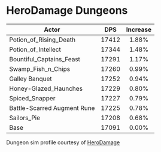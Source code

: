 # HeroDamage Dungeons
| Actor | DPS | Increase |
|---|:---:|:---:|
|Potion_of_Rising_Death|17412|1.88%|
|Potion_of_Intellect|17344|1.48%|
|Bountiful_Captains_Feast|17291|1.17%|
|Swamp_Fish_n_Chips|17260|0.99%|
|Galley Banquet|17252|0.94%|
|Honey-Glazed_Haunches|17229|0.80%|
|Spiced_Snapper|17227|0.79%|
|Battle-Scarred Augment Rune|17225|0.78%|
|Sailors_Pie|17208|0.68%|
|Base|17091|0.00%|

 Dungeon sim profile courtesy of [HeroDamage](https://www.herodamage.com/)
